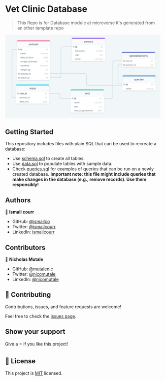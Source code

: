 # Vet Clinic Database

> This Repo is for Database module at microverse it's generated from an other template repo

![](./schema-diagram.png)

## Getting Started

This repository includes files with plain SQL that can be used to recreate a database:

- Use [schema.sql](./schema.sql) to create all tables.
- Use [data.sql](./data.sql) to populate tables with sample data.
- Check [queries.sql](./queries.sql) for examples of queries that can be run on a newly created database. **Important note: this file might include queries that make changes in the database (e.g., remove records). Use them responsibly!**

## Authors

👤 **Ismail courr**

- GitHub: [@ismailco](https://github.com/ismailco)
- Twitter: [@ismailcourr](https://twitter.com/ismailcourr)
- LinkedIn: [ismailcourr](https://linkedin.com/in/ismailcourr)

## Contributors

👤 **Nicholas Mutale**

- GitHub: [@mutalenic](https://github.com/Mutalenic)
- Twitter: [@nicomutale](https://twitter.com/nicomutale)
- LinkedIn: [@nicomutale](https://www.linkedin.com/in/nicomutale/)

## 🤝 Contributing

Contributions, issues, and feature requests are welcome!

Feel free to check the [issues page](../../issues/).

## Show your support

Give a ⭐️ if you like this project!

## 📝 License

This project is [MIT](./LICENSE) licensed.
